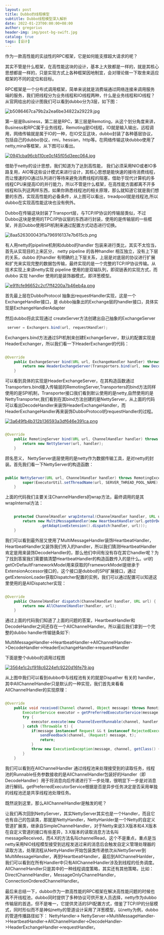```yaml
---
layout: post
title: Dubbo的线程模型
subtitle: Dubbo线程模型深入解析
date: 2022-01-23T00:00:00+08:00
author: gregorius
header-img: img/post-bg-swift.jpg
catalog: true
tags: [设计]
---
```


作为一款高性能的实战性的RPC框架，它是如何能支撑超大请求的呢？

其实不管是什么框架，在高性能这块的设计，基本上大致都是一样的，就是其核心思想都是一样的，只是实现方式上各种框架因地制宜，会对理论做一下取舍来适应框架的不同的定位和目标。

RPC框架是一个分布式调用框架，简单来说就是消费端通过网络连接来调用服务端的服务，我们把线程分为业务线程和IO线程两种，什么是业务线程和IO线程？从官网给出的设计图我们可以看到dubbo分为3层，如下图：

![b5086467ca79b2a2ea6be34822a29229.jpg](https://www.gpic.xyz:8090/images/2022/01/22/b5086467ca79b2a2ea6be34822a29229.jpg)

第一层是Business，第二层是RPC，第三层是Remoting，从这个划分角度来讲，Business和RPC属于业务线程，Remoting是IO线程，IO就是输入输出，远程调用，网络传输就是属于IO的一种，在IO交互这块，dubbo封装了各种基层协议，包括自己的dubbo协议，rmi，hessian，http等。在网络传输这块dubbo使用了netty,mina等框架，从下图可以看出。

[![0941cba96cb110ce0cf45f05d3eec064.jpg](https://www.gpic.xyz:8090/images/2022/01/22/0941cba96cb110ce0cf45f05d3eec064.jpg)](https://www.gpic.xyz:8090/image/dNlaA)

借助于netty的设计思想，我们知道为了达到高性能，
我们必须采用NIO或者IO多路复用，AIO等这些设计模式来进行设计，其核心思想是能快速的接待消费线程，而让慢速的IO通过队列进行等待来避免消费线程的阻塞，借助于现代计算机的多线程CPU来提高IO的并行能力，所以不管是什么框架，在高性能方面都离不开多线程和队列这两样东西，如果你熟悉线程池的相关原理，那么就知道它就是我们想要的东西，实现高性能的必备条件，从上图可以看出，treadpool就是线程池,所以dubbo在实现高性能这块也没有例外。

Dubbo在传输这块封装了Transport层，与TCP/IP协议的传输层类似，不过Dubbo这块是使用的TPC/IP协议层的东西进行封装，使用的是传输层的一些框架，并且Dubbo使用SPI机制来通过配置方式动态进行切换。

![8aa526300043f1a796916137e7b615cb.png](https://www.gpic.xyz:8090/images/2022/01/23/8aa526300043f1a796916137e7b615cb.png)

有人用netty的pipeline机制和dubbo的handler 包装来进行类比，其实不太恰当，首先从实现目的上来区分， netty pipeline 的各种handler 相互独立，没有上下层的关系，dubbo 的handler 有明确的上下层关系，上层是对底层的协议进行扩展和扩充来实现完整的数据包传输，最终实现的是一个完整的TCP/IP协议传输。从技术实现上来讲netty实现 pipeline 使用的是双端队列，即双链表的实现方式，而 dubbo 实现 handler 使用的是装饰器模式，即洋葱模型。

[![e91fcfe96652c2cf7ff4200a7b46eb4a.png](https://www.gpic.xyz:8090/images/2022/02/05/e91fcfe96652c2cf7ff4200a7b46eb4a.png)](https://www.gpic.xyz:8090/image/Rsfnl)

首先最上层在DubboProtocol 抽象出requestHandler实现，这是一个ExchangeHandler接口，是 dubbo抽象出的Exchange层的handler接口，具体实现是ExchangeHandlerAdapter

然后dubbo将此实现通过 createServer方法创建出自己抽象的ExchangeServer

``` java
 server = Exchangers.bind(url, requestHandler);
```

Exchangers.bind方法通过SPI机制来创建ExchangeServer，默认的配置实现是HeaderExchanger，所以我们看一下HeaderExchanger的代码：

``` java

@Override
    public ExchangeServer bind(URL url, ExchangeHandler handler) throws RemotingException {
        return new HeaderExchangeServer(Transporters.bind(url, new DecodeHandler(new HeaderExchangeHandler(handler))));
    }

```
可以看到具体的实现是HeaderExchangeServer，在其构造函数通过Transporters.bind接入传输层的RemotingServer,Transporters的bind方法同样使用的是SPI机制，Transporter接口我们看到默认使用的是netty,自然使用的是NettyTransporter,我们看到在其bind方法创建的是NettyServer，从上面的代码可以看出DecodeHandler来装饰HeaderExchangeHandler，而HeaderExchangeHandler再来装饰DubboProtocol的requestHandler的过程。

[![3a649fb4b312b136593a3df646e391ca.png](https://www.gpic.xyz:8090/images/2022/01/23/3a649fb4b312b136593a3df646e391ca.png)](https://www.gpic.xyz:8090/image/dKt3Z)

``` java

@Override
    public RemotingServer bind(URL url, ChannelHandler handler) throws RemotingException {
        return new NettyServer(url, handler);
    }
```

顾名思义， NettyServer底层使用的是netty作为数据传输工具，是对netty的封装。首先我们看一下NettyServer的构造函数：

``` java

public NettyServer(URL url, ChannelHandler handler) throws RemotingException {
        super(ExecutorUtil.setThreadName(url, SERVER_THREAD_POOL_NAME), ChannelHandlers.wrap(handler, url));
    }
```
上面的代码我们主要关注ChannelHandlers的wrap方法，最终调用的是其wrapInternal方法：

``` java

    protected ChannelHandler wrapInternal(ChannelHandler handler, URL url) {
        return new MultiMessageHandler(new HeartbeatHandler(url.getOrDefaultFrameworkModel().getExtensionLoader(Dispatcher.class)
                .getAdaptiveExtension().dispatch(handler, url)));
    }
```

我们可以看到最外层又使用了MultiMessageHandler装饰HeartbeatHandler，HeartbeatHandler又装饰我们传入的handler，所以我们猜测HeartbeatHandler肯定是用来装饰DecodeHandler的，那么他们中间有没有存在其它handler呢？为了找到答案我们需要搞清楚HeartbeatHandler的构造函数传入的是什么。url的getOrDefaultFrameworkModel用来获取的FrameworkModel是继承于ExtensionAccessor接口的，这个接口是dubbo的SPI扩展接口，通过getExtensionLoader获取Dispatcher配置的实例，我们可以通过配置可以知道这里使用的是AllDispatcher实现：

``` java

@Override
    public ChannelHandler dispatch(ChannelHandler handler, URL url) {
        return new AllChannelHandler(handler, url);
    }

```

通过上面的代码我们知道了上面的问题的答案，HeartbeatHandler和DecodeHandler之间还存在一个AllChannelHandler。所以最后我们拿到一个完整的dubbo handler传输链条如下:

MultiMessageHandler->HeartbeatHandler->AllChannelHandler->DecodeHandler->HeaderExchangeHandler->requestHandler

下面是整个dubbo的调用过程图


[![3564e1c2cf918c6224efc9220d16fe79.jpg](https://www.gpic.xyz:8090/images/2022/01/22/3564e1c2cf918c6224efc9220d16fe79.jpg)](https://www.gpic.xyz:8090/image/dNg9M)

从上图中我们可以看到dubbo中与线程池有关的就是Dispather 有关的 handler，其中AllChannelHandler只是默认的一种实现，我们首先来看看AllChannelHandler的实现原理：

``` java

@Override
    public void received(Channel channel, Object message) throws RemotingException {
        ExecutorService executor = getPreferredExecutorService(message);
        try {
            executor.execute(new ChannelEventRunnable(channel, handler, ChannelState.RECEIVED, message));
        } catch (Throwable t) {
            if(message instanceof Request && t instanceof RejectedExecutionException){
                sendFeedback(channel, (Request) message, t);
                return;
            }
            throw new ExecutionException(message, channel, getClass() + " error when process received event .", t);
        }
    }
```

我们可以看到在AllChannelHandler 通过线程池来处理接受到的读取任务，线程池的Runnable任务参数接收的是AllChannelHandler包装好的Handler（即DecodeHandler）用于将消息向后传递进行下一步处理，很明显下一步是对消息进行解码。getPreferredExecutorService根据是否是异步任务决定是否采用单独的线程池还是共享线程池处理任务。

既然说到这里，那么AllChannelHandler是触发的呢？

让我们再次回到NettyServer，其实NettyServer其实也是一个Handler，而且它也有自己的包装类，那就是NettyHandler，NettyHanlder是一个Netty的自定义管道扩展类，继承自SimpleChannelHandler，对于Netty来说3.X版本和4.X版本在自定义管道的接口有些差异，3.X版本的读取消息方法名叫messageReceived，而4.X的方法名叫channelRead，这个不是重点，重点是当netty采用NIO线程模型接受到远程发送过来的消息后会触发自定义管理处理器的读取方法，处理流程从NettyHandler开始包装类传递依次从NettyServer到MultiMessageHandler，再到HeartbeatHandler，最后到AllChannelHanlder，我们可以看到在所有Handler中只有AllChannelHandler涉及到线程的任务调度。AllChannelHandler只是其中的一种线程调度策略，其实还有其他策略，比如：DirectChannelHandler，MessageOnlyChannelHandler，ConnectionOrderedChannelHandler。

最后来总结一下，dubbo作为一款高性能的RPC框架在解决高性能问题的时候也离不开线程池，dubbo同时提供了多种协议可供开发人员选择，netty作为dubbo传输层的首选，但不是唯一，它提供灵活的SPI配置方式，借鉴了TCP/IP的分层模式，同时形似而不是神似netty的管道设计采用了洋葱模型，以netty为例，dubbo的管道传播路径如下：
NettyHandler-> NettyServer->MultiMessageHandler->HeartbeatHandler->AllChannelHandler->DecodeHandler->HeaderExchangeHandler->requestHandler。
